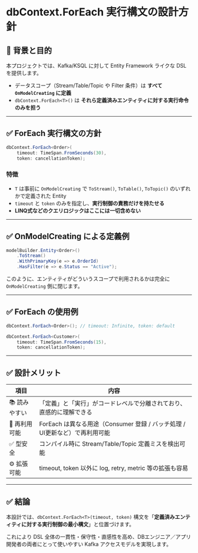 # dbContext.ForEach 実行構文の設計方針

## 🎯 背景と目的

本プロジェクトでは、Kafka/KSQL に対して Entity Framework ライクな DSL を提供します。

- データスコープ（Stream/Table/Topic や Filter 条件）は **すべて `OnModelCreating` に定義**
- `dbContext.ForEach<T>()` は **それら定義済みエンティティに対する実行命令のみを担う**

---

## ✅ ForEach 実行構文の方針

```csharp
dbContext.ForEach<Order>(
    timeout: TimeSpan.FromSeconds(30),
    token: cancellationToken);
```

### 特徴

- `T` は事前に `OnModelCreating` で `ToStream()`, `ToTable()`, `ToTopic()` のいずれかで定義された Entity
- `timeout` と `token` のみを指定し、**実行制御の責務だけを持たせる**
- **LINQ式などのクエリロジックはここには一切含めない**

---

## ✅ OnModelCreating による定義例

```csharp
modelBuilder.Entity<Order>()
    .ToStream()
    .WithPrimaryKey(e => e.OrderId)
    .HasFilter(e => e.Status == "Active");
```

このように、エンティティがどういうスコープで利用されるかは完全に `OnModelCreating` 側に閉じます。

---

## ✅ ForEach の使用例

```csharp
dbContext.ForEach<Order>(); // timeout: Infinite, token: default

dbContext.ForEach<Customer>(
    timeout: TimeSpan.FromSeconds(15),
    token: cancellationToken);
```

---

## ✅ 設計メリット

| 項目 | 内容 |
|------|------|
| 📚 読みやすい | 「定義」と「実行」がコードレベルで分離されており、直感的に理解できる |
| 🔁 再利用可能 | ForEach は異なる用途（Consumer 登録 / バッチ処理 / UI更新など）で再利用可能 |
| ✅ 型安全 | コンパイル時に Stream/Table/Topic 定義ミスを検出可能 |
| ⚙ 拡張可能 | timeout, token 以外に log, retry, metric 等の拡張も容易 |

---

## ✅ 結論

本設計では、`dbContext.ForEach<T>(timeout, token)` 構文を「**定義済みエンティティに対する実行制御の最小構文**」と位置づけます。

これにより DSL 全体の一貫性・保守性・直感性を高め、DBエンジニア／アプリ開発者の両者にとって使いやすい Kafka アクセスモデルを実現します。
